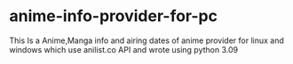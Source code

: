 # anime-info-provider-for-pc
This Is a Anime,Manga info and airing dates of anime provider for linux and windows which use anilist.co API and wrote using python 3.09
